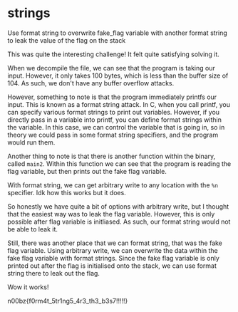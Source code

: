 # strings
Use format string to overwrite fake_flag variable with another format string to leak the value of the flag on the stack

This was quite the interesting challenge! It felt quite satisfying solving it.

When we decompile the file, we can see that the program is taking our input. However, it only takes 100 bytes, which is less than the buffer size of 104. As such, we don't have any buffer overflow attacks.

However, something to note is that the program immediately printfs our input. This is known as a format string attack. In C, when you call printf, you can specify various format strings to print out variables. However, if you directly pass in a variable into printf, you can define format strings within the variable. In this case, we can control the variable that is going in, so in theory we could pass in some format string specifiers, and the program would run them.

Another thing to note is that there is another function within the binary, called `main2`. Within this function we can see that the program is reading the flag variable, but then prints out the fake flag variable. 

With format string, we can get arbitrary write to any location with the `%n` specifier. Idk how this works but it does.

So honestly we have quite a bit of options with arbitrary write, but I thought that the easiest way was to leak the flag variable. However, this is only possible after flag variable is initliased. As such, our format string would not be able to leak it.

Still, there was another place that we can format string, that was the fake flag variable. Using arbitrary write, we can overwrite the data within the fake flag variable with format strings. Since the fake flag variable is only printed out after the flag is initialised onto the stack, we can use format string there to leak out the flag.

Wow it works!

n00bz{f0rm4t_5tr1ng5_4r3_th3_b3s7!!!!!}
